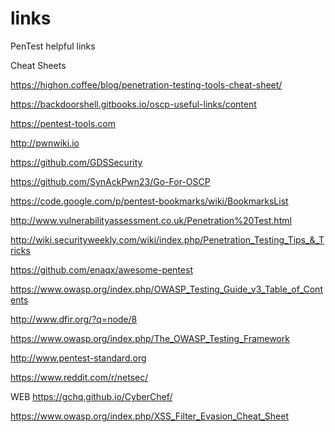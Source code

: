 # links
PenTest  helpful links

Cheat Sheets

https://highon.coffee/blog/penetration-testing-tools-cheat-sheet/





https://backdoorshell.gitbooks.io/oscp-useful-links/content

https://pentest-tools.com

http://pwnwiki.io

https://github.com/GDSSecurity

https://github.com/SynAckPwn23/Go-For-OSCP

https://code.google.com/p/pentest-bookmarks/wiki/BookmarksList

http://www.vulnerabilityassessment.co.uk/Penetration%20Test.html

http://wiki.securityweekly.com/wiki/index.php/Penetration_Testing_Tips_&_Tricks

https://github.com/enaqx/awesome-pentest

https://www.owasp.org/index.php/OWASP_Testing_Guide_v3_Table_of_Contents

http://www.dfir.org/?q=node/8

https://www.owasp.org/index.php/The_OWASP_Testing_Framework

http://www.pentest-standard.org



https://www.reddit.com/r/netsec/

WEB
https://gchq.github.io/CyberChef/

https://www.owasp.org/index.php/XSS_Filter_Evasion_Cheat_Sheet
